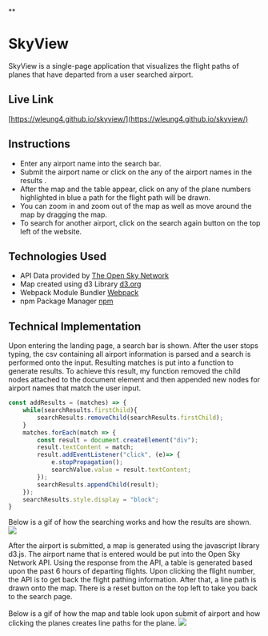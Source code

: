<!-- **Background** 

SkyView is a website that allows users to search for flight information at a specific airport. Upon selecting an airport, users will be able to select a particular flight to see the current location of the flight and its path to the airport. Users are also able to see the past flight information for the selected airplane.

**Functionality**

In SkyView, users will be able to:

* **Search:** Search flights by airport.
* **View Map:** Visualize flights on the map around the airport.
* **Select Flight:** Highlight a particular flight on the map.
* **View Flight Details:** See specific details regarding the selected flight aircraft.
* **View Plane History:** See plane history for a selected aircraft.

**Wireframes**

Below is a basic search page that allows a user to search for flights going to or departing from a specific airport.
![Basic Search Page](assets/search-wireframe.PNG)


Below is the main page of the website after utilizing the search feature. It includes a map, a search bar, and flights to choose from.
![Main Page](assets/main-wireframe.PNG)


Below is the main flight page of the website after selecting a flight from the previous main page. 
![Main Flight Page](assets/main-2-wireframe.PNG)


**Technologies**

* **OpenSky Network API:** API to fetch flight data
* **d3.js:** Library to create map and charts

**Implementation Timeline**

* Friday Morning & Weekend: Initial setup, familiarize with API and test API. Ensure working search functionality.
* Monday: Create basic website skeleton. Utilize d3.js library to create map.
* Tuesday: Ensure working flight information is displayed. Display of map onto website.
* Wednesday: Finishing touches to map.
* Thursday Morning: Last minute UI checks. -->

**<h1>SkyView</h1>
SkyView is a single-page application that visualizes the flight paths of planes that have departed from a user searched airport.

**<h2>Live Link</h2>**
[https://wleung4.github.io/skyview/](https://wleung4.github.io/skyview/)

<h2>Instructions</h2>

* Enter any airport name into the search bar.
* Submit the airport name or click on the any of the airport names in the results .
* After the map and the table appear, click on any of the plane numbers highlighted in blue a path for the flight path will be drawn.
* You can zoom in and zoom out of the map as well as move around the map by dragging the map.
* To search for another airport, click on the search again button on the top left of the website.

**<h2>Technologies Used</h2>**
* API Data provided by [The Open Sky Network](https://opensky-network.org)
* Map created using d3 Library [d3.org](https://d3js.org/) 
* Webpack Module Bundler [Webpack](https://webpack.js.org/)
* npm Package Manager [npm](https://www.npmjs.com/)

**<h2>Technical Implementation</h2>**
Upon entering the landing page, a search bar is shown. After the user stops typing, the csv containing all airport information is parsed and a search is performed onto the input. Resulting matches is put into a function to generate results. To achieve this result, my function removed the child nodes attached to the document element and then appended new nodes for airport names that match the user input. 

```javascript
const addResults = (matches) => {
	while(searchResults.firstChild){
		searchResults.removeChild(searchResults.firstChild);
	}
	matches.forEach(match => {
		const result = document.createElement("div");
		result.textContent = match;
		result.addEventListener("click", (e)=> {
			e.stopPropagation();
			searchValue.value = result.textContent;
		});
		searchResults.appendChild(result);
	});
	searchResults.style.display = "block";
}
```
Below is a gif of how the searching works and how the results are shown.
![](./assets/search-page.gif)

After the airport is submitted, a map is generated using the javascript library d3.js. The airport name that is entered would be put into the Open Sky Network API. Using the response from the API, a table is generated based upon the past 6 hours of departing flights. Upon clicking the flight number, the API is to get back the flight pathing information. After that, a line path is drawn onto the map. There is a reset button on the top left to take you back to the search page.<br>
<br>
Below is a gif of how the map and table look upon submit of airport and how clicking the planes creates line paths for the plane.
![](./assets/main-page.gif)



